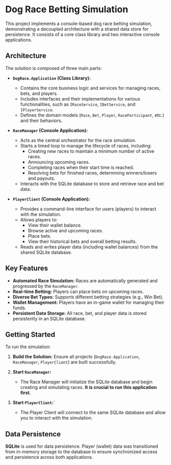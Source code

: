 # Dog Race Betting Simulation

This project implements a console-based dog race betting simulation, demonstrating a decoupled architecture with a shared data store for persistence. It consists of a core class library and two interactive console applications.

## Architecture

The solution is composed of three main parts:

* **`DogRace.Application` (Class Library):**
    * Contains the core business logic and services for managing races, bets, and players.
    * Includes interfaces and their implementations for various functionalities, such as `IRaceService`, `IBetService`, and `IPlayerService`.
    * Defines the domain models (`Race`, `Bet`, `Player`, `RaceParticipant`, etc.) and their behaviors.

* **`RaceManager` (Console Application):**
    * Acts as the central orchestrator for the race simulation.
    * Starts a timed loop to manage the lifecycle of races, including:
        * Creating new races to maintain a minimum number of active races.
        * Announcing upcoming races.
        * Completing races when their start time is reached.
        * Resolving bets for finished races, determining winners/losers and payouts.
    * Interacts with the SQLite database to store and retrieve race and bet data.

* **`PlayerClient` (Console Application):**
    * Provides a command-line interface for users (players) to interact with the simulation.
    * Allows players to:
        * View their wallet balance.
        * Browse active and upcoming races.
        * Place bets.
        * View their historical bets and overall betting results.
    * Reads and writes player data (including wallet balances) from the shared SQLite database.

## Key Features

* **Automated Race Simulation:** Races are automatically generated and progressed by the `RaceManager`.
* **Real-time Betting:** Players can place bets on upcoming races.
* **Diverse Bet Types:** Supports different betting strategies (e.g., Win Bet).
* **Wallet Management:** Players have an in-game wallet for managing their funds.
* **Persistent Data Storage:** All race, bet, and player data is stored persistently in an SQLite database.

## Getting Started

To run the simulation:

1.  **Build the Solution:** Ensure all projects (`DogRace.Application`, `RaceManager`, `PlayerClient`) are built successfully.

2.  **Start `RaceManager`:**
    * The Race Manager will initialize the SQLite database and begin creating and simulating races. **It is crucial to run this application first.**

3.  **Start `PlayerClient`:**`
    * The Player Client will connect to the same SQLite database and allow you to interact with the simulation.

## Data Persistence

**SQLite** is used for data persistence.
Player (wallet) data was transitioned from in-memory storage to the database to ensure synchronized access and persistence across both applications.
